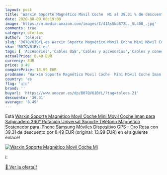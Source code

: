 ```yaml
---
layout: post
title: 'Warxin Soporte Magnético Movil Coche  Mi al 39.31 % de descuento'
date: 2020-08-09 00:19:00
image: 'https://m.media-amazon.com/images/I/41AsSNd872L._SL400_.jpg'
comments: true
category: ofertas
author: 'tole.es'
slug: 'B07QV61BYL-es Warxin Soporte Magnético Movil Coche Mini Móvil Coche Iman...'
sku: 'B07QV61BYL-es'
tags: [ 'Accesorios','Cables USB','Cables y accesorios','Cables y conectores','Informática','iphone', ]
actualPrice: 8.49 EUR
currency: EUR
price: 8.49
comparePrice: 13.99 EUR
prodname: 'Warxin Soporte Magnético Movil Coche  Mini Móvil Coche Iman para Salpicadero 360° Rotación Universal Soporte Teléfono Magnético Sostenedor para iPhone Samsung Móviles Dispositivo GPS - Oro Rosa'
country: 'es'
flag: '🇪🇸'
brand: ''
buyurl: 'https://www.amazon.es/dp/B07QV61BYL/?tag=tolees-21'
descuento: '39.31'
average: '8.49'
---
```


Está [Warxin Soporte Magnético Movil Coche  Mini Móvil Coche Iman para Salpicadero 360° Rotación Universal Soporte Teléfono Magnético Sostenedor para iPhone Samsung Móviles Dispositivo GPS - Oro Rosa](https://www.amazon.es/dp/B07QV61BYL/?tag=tolees-21) con 39.31 de descuento por 8.49 EUR (original: 13.99 EUR) en el siguiente enlace!

[![Warxin Soporte Magnético Movil Coche  Mi](https://m.media-amazon.com/images/I/41AsSNd872L._SL400_.jpg)](https://www.amazon.es/dp/B07QV61BYL/?tag=tolees-21)

ℹ️:


[🛒 Ver la oferta!!](https://www.amazon.es/dp/B07QV61BYL/?tag=tolees-21)
